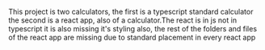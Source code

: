 This project is two calculators, the first is a typescript standard calculator
the second is a react app, also of a calculator.The react is in js not in typescript
it is also missing it's styling
also, the rest of the folders and files of the react app are missing due to standard placement in every react app 
